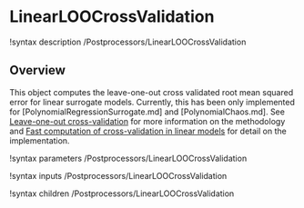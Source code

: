 # LinearLOOCrossValidation

!syntax description /Postprocessors/LinearLOOCrossValidation

## Overview

This object computes the leave-one-out cross validated root mean squared error for linear surrogate models. Currently, this has been only implemented for [PolynomialRegressionSurrogate.md] and [PolynomialChaos.md]. See [Leave-one-out cross-validation](https://en.wikipedia.org/wiki/Cross-validation_(statistics)#Leave-one-out_cross-validation) for more information on the methodology and [Fast computation of cross-validation in linear models](https://robjhyndman.com/hyndsight/loocv-linear-models/) for detail on the implementation.

!syntax parameters /Postprocessors/LinearLOOCrossValidation

!syntax inputs /Postprocessors/LinearLOOCrossValidation

!syntax children /Postprocessors/LinearLOOCrossValidation
